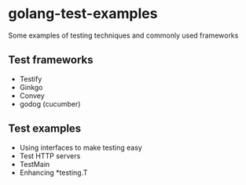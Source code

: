 # golang-test-examples
Some examples of testing techniques and commonly used frameworks

## Test frameworks

- Testify
- Ginkgo
- Convey
- godog (cucumber)

## Test examples

- Using interfaces to make testing easy
- Test HTTP servers
- TestMain
- Enhancing *testing.T


